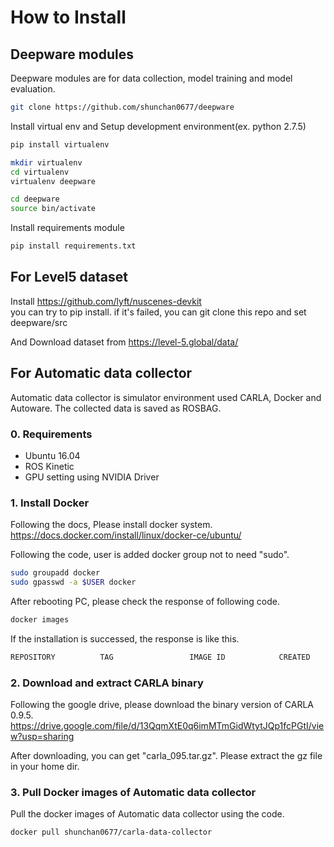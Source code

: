 
# How to Install

## Deepware modules

Deepware modules are for data collection, model training and model evaluation.

```bash
git clone https://github.com/shunchan0677/deepware
```

Install virtual env and Setup development environment(ex. python 2.7.5)

```bash
pip install virtualenv 

mkdir virtualenv
cd virtualenv
virtualenv deepware

cd deepware
source bin/activate
```

Install requirements module

```bash
pip install requirements.txt
```

## For Level5 dataset

Install https://github.com/lyft/nuscenes-devkit  
you can try to pip install. if it's failed, you can git clone this repo and set deepware/src

And Download dataset from https://level-5.global/data/


## For Automatic data collector

Automatic data collector is simulator environment used CARLA, Docker and Autoware. The collected data is saved as ROSBAG.

### 0. Requirements

* Ubuntu 16.04
* ROS Kinetic
* GPU setting using NVIDIA Driver

### 1. Install Docker

Following the docs, Please install docker system.  
https://docs.docker.com/install/linux/docker-ce/ubuntu/  

Following the code, user is added docker group not to need "sudo".

```bash
sudo groupadd docker
sudo gpasswd -a $USER docker
```

After rebooting PC, please check the response of following code.

```bash
docker images
```

If the installation is successed, the response is like this.

```bash
REPOSITORY          TAG                 IMAGE ID            CREATED             VIRTUAL SIZE
```



### 2. Download and extract CARLA binary

Following the google drive, please download the binary version of CARLA 0.9.5.  
https://drive.google.com/file/d/13QqmXtE0q6imMTmGidWtytJQp1fcPGtI/view?usp=sharing

After downloading, you can get "carla_095.tar.gz". Please extract the gz file in your home dir.


### 3. Pull Docker images of Automatic data collector 

Pull the docker images of Automatic data collector using the code.

```bash
docker pull shunchan0677/carla-data-collector
```



